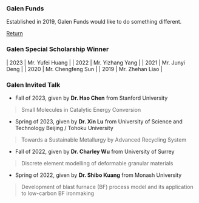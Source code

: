 ### Galen Funds

Established in 2019, Galen Funds would like to do something different.

[Return](./index.html)

### Galen Special Scholarship Winner

| 2023 | Mr. Yufei Huang    |
| 2022 | Mr. Yizhang Yang    |
| 2021 | Mr. Junyi Deng    |
| 2020 | Mr. Chengfeng Sun    |
| 2019 | Mr. Zhehan Liao    |


### Galen Invited Talk

- Fall of 2023, given by **Dr. Hao Chen** from Stanford University

> Small Molecules in Catalytic Energy Conversion

- Spring of 2023, given by **Dr. Xin Lu** from University of Science and Technology Beijing / Tohoku University

> Towards a Sustainable Metallurgy by Advanced Recycling System

- Fall of 2022, given by **Dr. Charley Wu** from University of Surrey

> Discrete element modelling of deformable granular materials

- Spring of 2022, given by **Dr. Shibo Kuang** from Monash University

> Development of blast furnace (BF) process model and its application to low-carbon BF ironmaking
